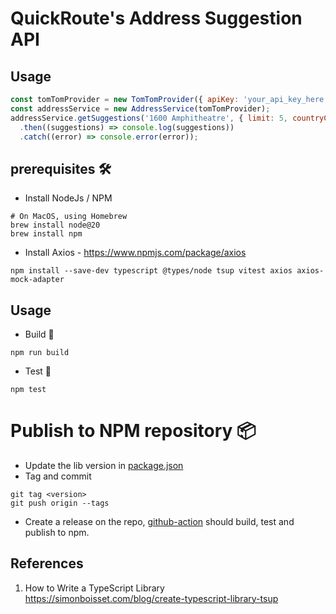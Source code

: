 # QuickRoute's Address Suggestion API 

## Usage
```js
const tomTomProvider = new TomTomProvider({ apiKey: 'your_api_key_here' });
const addressService = new AddressService(tomTomProvider);
addressService.getSuggestions('1600 Amphitheatre', { limit: 5, countryCode: 'AU' })
  .then((suggestions) => console.log(suggestions))
  .catch((error) => console.error(error));

```

## prerequisites 🛠️
- Install NodeJs / NPM
```shell
# On MacOS, using Homebrew
brew install node@20
brew install npm
```
- Install Axios - https://www.npmjs.com/package/axios
```shell
npm install --save-dev typescript @types/node tsup vitest axios axios-mock-adapter
```

## Usage
- Build 🧱
```shell
npm run build
```

- Test 🧪
```shell
npm test
```

# Publish to NPM repository 📦
- Update the lib version in [package.json](package.json)
- Tag and commit
```shell
git tag <version>
git push origin --tags
```
- Create a release on the repo, [github-action](.github/workflows/publish.yaml) should build, test and publish to npm.

## References
1. How to Write a TypeScript Library  https://simonboisset.com/blog/create-typescript-library-tsup
